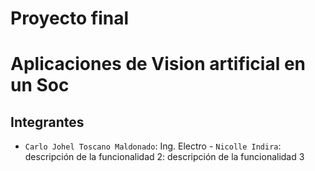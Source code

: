 # Proyecto final

# Aplicaciones de Vision artificial en un Soc </em>
## Integrantes
- `Carlo Johel Toscano Maldonado`: Ing. Electro - `Nicolle Indira`: descripción de la funcionalidad 2: descripción de la funcionalidad 3

